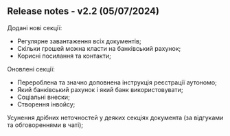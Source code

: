 ## Release notes - v2.2 (05/07/2024)

Додані нові секції:

- Регулярне завантаження всіх документів;
- Скільки грошей можна класти на банківський рахунок;
- Корисні посилання та контакти;

Оновлені секції:

- Перероблена та значно доповнена інструкція реєстрації аутономо;
- Який банківський рахунок і який банк використовувати;
- Соціальні внески;
- Створення інвойсу;

Усунення дрібних неточностей у деяких секціях документа (за відгуками та обговореннями в чаті);
